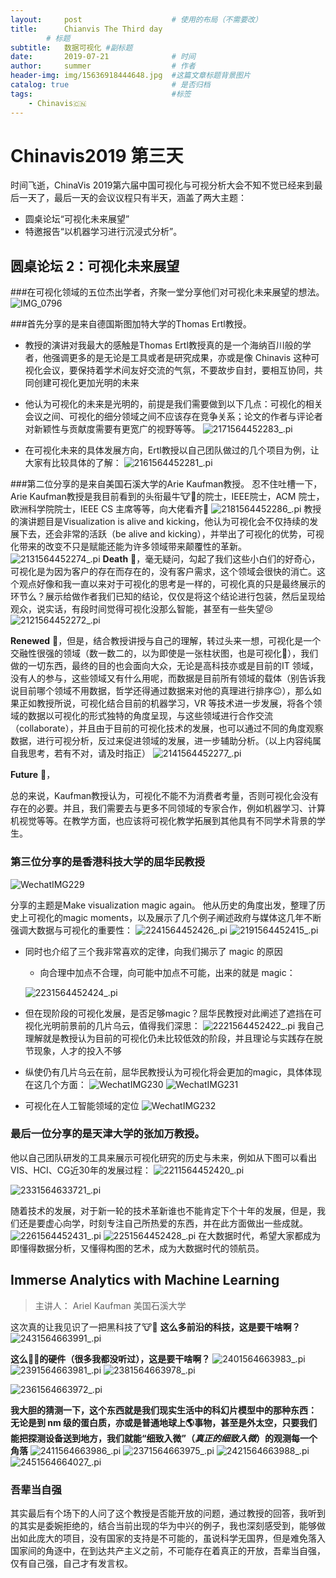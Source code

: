 ```yaml
---
layout:     post   				    # 使用的布局（不需要改）
title:      Chianvis The Third day
 		# 标题 
subtitle:   数据可视化 #副标题
date:       2019-07-21				# 时间
author:     summer					# 作者
header-img: img/15636918444648.jpg 	#这篇文章标题背景图片
catalog: true 						# 是否归档
tags:								#标签
    - Chinavis🇨🇳
---
```


# Chinavis2019 第三天
时间飞逝，ChinaVis 2019第六届中国可视化与可视分析大会不知不觉已经来到最后一天了，最后一天的会议议程只有半天，涵盖了两大主题：
- 圆桌论坛“可视化未来展望”
- 特邀报告“以机器学习进行沉浸式分析”。

## 圆桌论坛 2：可视化未来展望
###在可视化领域的五位杰出学者，齐聚一堂分享他们对可视化未来展望的想法。
![IMG_0796](/img/blog_img/IMG_0796.jpg)

###首先分享的是来自德国斯图加特大学的Thomas Ertl教授。
- 教授的演讲对我最大的感触是Thomas Ertl教授真的是一个海纳百川般的学者，他强调更多的是无论是工具或者是研究成果，亦或是像 Chinavis 这种可视化会议，要保持着学术间友好交流的气氛，不要故步自封，要相互协同，共同创建可视化更加光明的未来
- 他认为可视化的未来是光明的，前提是我们需要做到以下几点：可视化的相关会议之间、可视化的细分领域之间不应该存在竞争关系；论文的作者与评论者对新颖性与贡献度需要有更宽广的视野等等。
![2171564452283_.pi](/img/blog_img/2171564452283.jpg)

- 在可视化未来的具体发展方向，Ertl教授以自己团队做过的几个项目为例，让大家有比较具体的了解：
![2161564452281_.pi](/img/blog_img/2161564452281.jpg)

###第二位分享的是来自美国石溪大学的Arie Kaufman教授。
忍不住吐槽一下，Arie Kaufman教授是我目前看到的头衔最牛🐮🍺的院士，IEEE院士，ACM 院士，欧洲科学院院士，IEEE CS 主席等等，向大佬看齐🥳
![2181564452286_.pi](/img/blog_img/2181564452286.jpg)
教授的演讲题目是Visualization is alive and kicking，他认为可视化会不仅持续的发展下去，还会非常的活跃（be alive and kicking），并举出了可视化的优势，可视化带来的改变不只是赋能还能为许多领域带来颠覆性的革新。
![2131564452274_.pi](/img/blog_img/2131564452274.jpg)
**Death** 🧐，毫无疑问，勾起了我们这些小白们的好奇心，可视化是为因为客户的存在而存在的，没有客户需求，这个领域会很快的消亡。这个观点好像和我一直以来对于可视化的思考是一样的，可视化真的只是最终展示的环节么？展示给做作者我们已知的结论，仅仅是将这个结论进行包装，然后呈现给观众，说实话，有段时间觉得可视化没那么智能，甚至有一些失望😢
![2121564452272_.pi](/img/blog_img/2121564452272.jpg)

**Renewed** 🥳，但是，结合教授讲授与自己的理解，转过头来一想，可视化是一个交融性很强的领域（数一数二的，以为即使是一张柱状图，也是可视化🤟），我们做的一切东西，最终的目的也会面向大众，无论是高科技亦或是目前的IT 领域，没有人的参与，这些领域又有什么用呢，而数据是目前所有领域的载体（别告诉我说目前哪个领域不用数据，哲学还得通过数据来对他的真理进行排序😉），那么如果正如教授所说，可视化结合目前的机器学习，VR 等技术进一步发展，将各个领域的数据以可视化的形式独特的角度呈现，与这些领域进行合作交流（collaborate），并且由于目前的可视化技术的发展，也可以通过不同的角度观察数据，进行可视分析，反过来促进领域的发展，进一步辅助分析。（以上内容纯属自我思考，若有不对，请及时指正）
![2141564452277_.pi](/img/blog_img/2141564452277.jpg)

**Future** 🤩，

总的来说，Kaufman教授认为，可视化不能不为消费者考量，否则可视化会没有存在的必要。并且，我们需要去与更多不同领域的专家合作，例如机器学习、计算机视觉等等。在教学方面，也应该将可视化教学拓展到其他具有不同学术背景的学生。

### 第三位分享的是香港科技大学的屈华民教授
![WechatIMG229](/img/blog_img/WechatIMG229.jpeg)

分享的主题是Make visualization magic again。
他从历史的角度出发，整理了历史上可视化的magic moments，以及展示了几个例子阐述政府与媒体这几年不断强调大数据与可视化的重要性：
![2241564452426_.pi](/img/blog_img/2241564452426.jpg)
![2191564452415_.pi](/img/blog_img/2191564452415.jpg)
- 同时也介绍了三个我非常喜欢的定律，向我们揭示了 magic 的原因
    - 向合理中加点不合理，向可能中加点不可能，出来的就是 magic：
    
    ![2231564452424_.pi](/img/blog_img/2231564452424.jpg)

- 但在现阶段的可视化发展，是否足够magic？屈华民教授对此阐述了遮挡在可视化光明前景前的几片乌云，值得我们深思：
![2221564452422_.pi](/img/blog_img/2221564452422.jpg)
我自己理解就是教授认为目前的可视化仍未比较低效的阶段，并且理论与实践存在脱节现象，人才的投入不够

- 纵使仍有几片乌云在前，屈华民教授认为可视化将会更加的magic，具体体现在这几个方面：
 ![WechatIMG230](/img/blog_img/WechatIMG230.jpeg)
![WechatIMG231](/img/blog_img/WechatIMG231.jpeg)

- 可视化在人工智能领域的定位
![WechatIMG232](/img/blog_img/WechatIMG232.jpeg)

### 最后一位分享的是天津大学的张加万教授。
他以自己团队研发的工具来展示可视化研究的历史与未来，例如从下图可以看出VIS、HCI、CG近30年的发展过程：
![2211564452420_.pi](/img/blog_img/2211564452420.jpg)

![2331564633721_.pi](/img/blog_img/2331564633721.jpg)

随着技术的发展，对于新一轮的技术革新谁也不能肯定下个十年的发展，但是，我们还是要虚心向学，时刻专注自己所热爱的东西，并在此方面做出一些成就。
![2261564452431_.pi](/img/blog_img/2261564452431.jpg)
![2251564452428_.pi](/img/blog_img/2251564452428.jpg)
在大数据时代，希望大家都成为即懂得数据分析，又懂得构图的艺术，成为大数据时代的领航员。

## Immerse Analytics with Machine Learning
> 主讲人： Ariel Kaufman 美国石溪大学

这次真的让我见识了一把黑科技了🐮🍺
**这么多前沿的科技，这是要干啥啊？**
![2431564663991_.pi](/img/blog_img/2431564663991.jpg)

**这么🐂🍺的硬件（很多我都没听过），这是要干啥啊？**
![2401564663983_.pi](/img/blog_img/2401564663983.jpg)
![2391564663981_.pi](/img/blog_img/2391564663981.jpg)
![2381564663978_.pi](/img/blog_img/2381564663978.jpg)

![2361564663972_.pi](/img/blog_img/2361564663972.jpg)

**我大胆的猜测一下，这个东西就是我们现实生活中的科幻片模型中的那种东西：
无论是到 nm 级的蛋白质，亦或是普通地球上🌎事物，甚至是外太空，只要我们能把探测设备送到地方，我们就能“细致入微”（*真正的细致入微*）的观测每一个角落**
![2411564663986_.pi](/img/blog_img/2411564663986.jpg)
![2371564663975_.pi](/img/blog_img/2371564663975.jpg)
![2421564663988_.pi](/img/blog_img/2421564663988.jpg)
![2451564664027_.pi](/img/blog_img/2451564664027.jpg)
### 吾辈当自强
其实最后有个场下的人问了这个教授是否能开放的问题，通过教授的回答，我听到的其实是委婉拒绝的，结合当前出现的华为中兴的例子，我也深刻感受到，能够做出如此庞大的项目，没有国家的支持是不可能的，虽说科学无国界，但是难免落入国家间的角逐中，在到达共产主义之前，不可能存在着真正的开放，吾辈当自强，仅有自己强，自己才有发言权。